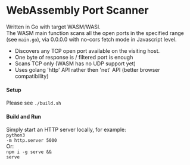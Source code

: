 # WebAssembly Port Scanner
Written in Go with target WASM/WASI.<br>
The WASM main function scans all the open ports in the specified range (see <code>main.go</code>), via 0.0.0.0 with no-cors fetch mode in Javascript level.<br>
* Discovers any TCP open port available on the visiting host.<br>
* One byte of response is / filtered port is enough
* Scans TCP only (WASM has no UDP support yet)
* Uses golang 'http' API rather then 'net' API (better browser compatibility)
#### Setup
Please see <code>./build.sh</code>
#### Build and Run
Simply start an HTTP server locally, for example:
<br><code>python3 -m http.server 5000</code><br>Or:<br><code>npm i -g serve && serve</code><br>

